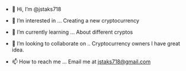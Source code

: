 - 👋 Hi, I’m @jstaks718

- 👀 I’m interested in ...
Creating a new cryptocurrency
- 🌱 I’m currently learning ...
About different cryptos
- 💞️ I’m looking to collaborate on ..
Cryptocurrency owners I have great idea.
- 📫 How to reach me ...
Email me at jstaks718@gmail.com

<!---
jstaks718/jstaks718 is a ✨ special ✨ repository because its `README.md` (this file) appears on your GitHub profile.
You can click the Preview link to take a look at your changes.
--->

